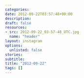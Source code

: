 ```yaml
---
categories:
date: 2012-09-22T03:57:48+00:00
description:
draft: false
resources:
- src: 2012-09-22_03-57-48_UTC.jpg
  name: "header"
layout: instagram
options:
  unlisted: false
stories:
subtitle:
title: "2012-09-22"
tags: []
---
```


 
